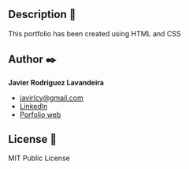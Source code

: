 ## Description 📑

This portfolio has been created using HTML and CSS

## Author ✒️
**Javier Rodríguez Lavandeira**

* [javirlcy@gmail.com](javirlcy@gmail.com)
* [LinkedIn](https://www.linkedin.com/in/javier-rodríguez-lavandeira-890284333)
* [Porfolio web](https://javier-rodriguez-lavandeira.github.io/My_Portfolio/)

## License 📄
MIT Public License 
